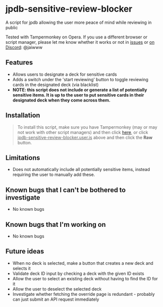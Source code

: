 # jpdb-sensitive-review-blocker
A script for jpdb allowing the user more peace of mind while reviewing in public  
  
Tested with Tampermonkey on Opera. If you use a different browser or script manager, please let me know whether it works or not in [issues](https://github.com/JaiWWW/jpdb-sensitive-review-blocker/issues) or [on Discord](https://discord.gg/5vf2NRPSq7): @jaiwww

## Features
- Allows users to designate a deck for sensitive cards
- Adds a switch under the 'start reviewing' button to toggle reviewing cards in the designated deck (via blacklist)
- **NOTE: this script does not include or generate a list of potentially sensitive items. It is up to the user to put sensitive cards in their designated deck when they come across them.**

## Installation
> To install this script, make sure you have Tampermonkey (may or may not work with other script managers) and then click [here](https://github.com/JaiWWW/jpdb-sensitive-review-blocker/raw/main/jpdb-sensitive-review-blocker.user.js), or click <ins>jpdb-sensitive-review-blocker.user.js</ins> above and then click the **Raw** button.

## Limitations
- Does not automatically include all potentially sensitive items, instead requiring the user to manually add these.

## Known bugs that I can't be bothered to investigate
- No known bugs

## Known bugs that I'm working on
- No known bugs

## Future ideas
- When no deck is selected, make a button that creates a new deck and selects it
- Validate deck ID input by checking a deck with the given ID exists
- Allow the user to select an existing deck without having to find the ID for it
- Allow the user to deselect the selected deck
- Investigate whether fetching the override page is redundant - probably can just submit an API request immediately
